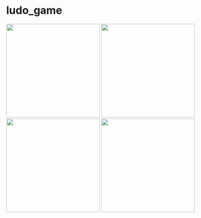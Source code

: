 # ludo_game

<p align="center">
  <img src="assets/screenshots/a.png" width="250" />
  <img src="assets/screenshots/b.png" width="250" />
  <img src="assets/screenshots/c.png" width="250" />
  <img src="assets/screenshots/d.png" width="250" />
</p>

